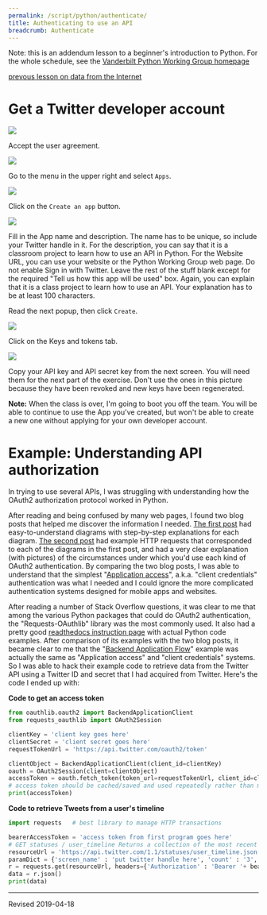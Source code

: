 ```yaml
---
permalink: /script/python/authenticate/
title: Authenticating to use an API
breadcrumb: Authenticate
---
```


Note: this is an addendum lesson to a beginner's introduction to Python.  For the whole schedule, see the [Vanderbilt Python Working Group homepage](../wg/)

[prevous lesson on data from the Internet](../internet/)

# Get a Twitter developer account

![](../twitter/accept.png)

Accept the user agreement.

![](../twitter/dropdown.png)

Go to the menu in the upper right and select `Apps`.

![](../twitter/createApp.png)

Click on the `Create an app` button.

![](../twitter/describe.png)

Fill in the App name and description.  The name has to be unique, so include your Twitter handle in it.  For the description, you can say that it is a classroom project to learn how to use an API in Python.  For the Website URL, you can use your website or the Python Working Group web page.  Do not enable Sign in with Twitter.  Leave the rest of the stuff blank except for the required "Tell us how this app will be used" box.  Again, you can explain that it is a class project to learn how to use an API.  Your explanation has to be at least 100 characters.

Read the next popup, then click `Create`.

![](../twitter/clickkeys.png)

Click on the Keys and tokens tab.

![](../twitter/keys.png)

Copy your API key and API secret key from the next screen.  You will need them for the next part of the exercise.  Don't use the ones in this picture because they have been revoked and new keys have been regenerated.

**Note:** When the class is over, I'm going to boot you off the team.  You will be able to continue to use the App you've created, but won't be able to create a new one without applying for your own developer account.

# Example: Understanding API authorization

In trying to use several APIs, I was struggling with understanding how the OAuth2 authorization protocol worked in Python.  

After reading and being confused by many web pages, I found two blog posts that helped me discover the information I needed. [The first post](https://medium.com/google-cloud/understanding-oauth2-and-building-a-basic-authorization-server-of-your-own-a-beginners-guide-cf7451a16f66) had easy-to-understand diagrams with step-by-step explanations for each diagram.  [The second post](https://aaronparecki.com/oauth-2-simplified/) had example HTTP requests that corresponded to each of the diagrams in the first post, and had a very clear explanation (with pictures) of the circumstances under which you'd use each kind of OAuth2 authentication.  By comparing the two blog posts, I was able to understand that the simplest "[Application access](https://aaronparecki.com/oauth-2-simplified/#others)", a.k.a. "client credentials" authentication was what I needed and I could ignore the more complicated authentication systems designed for mobile apps and websites.

After reading a number of Stack Overflow questions, it was clear to me that among the various Python packages that could do OAuth2 authentication, the "Requests-OAuthlib" library was the most commonly used.  It also had a pretty good [readthedocs instruction page](https://requests-oauthlib.readthedocs.io/en/latest/) with actual Python code examples.  After comparison of its examples with the two blog posts, it became clear to me that the "[Backend Application Flow](https://requests-oauthlib.readthedocs.io/en/latest/oauth2_workflow.html#backend-application-flow)" example was actually the same as "Application access" and "client credentials" systems.  So I was able to hack their example code to retrieve data from the Twitter API using a Twitter ID and secret that I had acquired from Twitter.  Here's the code I ended up with:

**Code to get an access token**

```Python
from oauthlib.oauth2 import BackendApplicationClient
from requests_oauthlib import OAuth2Session

clientKey = 'client key goes here'
clientSecret = 'client secret goes here'
requestTokenUrl = 'https://api.twitter.com/oauth2/token'

clientObject = BackendApplicationClient(client_id=clientKey)
oauth = OAuth2Session(client=clientObject)
accessToken = oauth.fetch_token(token_url=requestTokenUrl, client_id=clientKey, client_secret=clientSecret)
# access token should be cached/saved and used repeatedly rather than making many requests fo a new token
print(accessToken)
```

**Code to retrieve Tweets from a user's timeline**

```Python 
import requests   # best library to manage HTTP transactions

bearerAccessToken = 'access token from first program goes here'
# GET statuses / user_timeline Returns a collection of the most recent Tweets posted by the indicated by the screen_name or user_id parameters.
resourceUrl = 'https://api.twitter.com/1.1/statuses/user_timeline.json'
paramDict = {'screen_name' : 'put twitter handle here', 'count' : '3', 'exclude_replies' : 'true', 'include_rts' : 'false'}
r = requests.get(resourceUrl, headers={'Authorization' : 'Bearer '+ bearerAccessToken}, params = paramDict)
data = r.json()
print(data)
```
 

-----
Revised 2019-04-18

